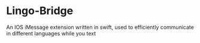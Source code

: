 # Lingo-Bridge
An IOS iMessage extension written in swift, used to efficiently communicate in different languages while you text
